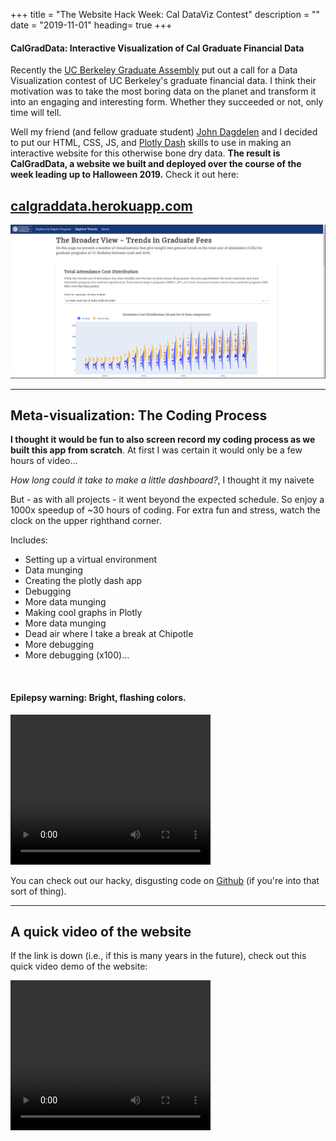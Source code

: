 +++
title = "The Website Hack Week: Cal DataViz Contest"
description = ""
date = "2019-11-01"
heading= true
+++


#### CalGradData: Interactive Visualization of Cal Graduate Financial Data

Recently the [UC Berkeley Graduate Assembly](https://ga.berkeley.edu) put out a call for a Data Visualization contest of UC Berkeley's graduate financial data. I think their motivation was to take the most boring data on the planet and transform it into an engaging and interesting form. Whether they succeeded or not, only time will tell.

Well my friend (and fellow graduate student) [John Dagdelen](https://www.linkedin.com/in/johndagdelen/) and I decided to put our HTML, CSS, JS, and [Plotly Dash](https://plot.ly/dash/) skills to use in making an interactive website for this otherwise bone dry data. **The result is CalGradData, a website we built and deployed over the course of the week leading up to Halloween 2019.** Check it out here:

## [calgraddata.herokuapp.com](https://calgraddata.herokuapp.com)

<a href="https://calgraddata.herokuapp.com" target="_blank">
    <img src="/ucbviz2019_still.png" width="600" ></img>
</a>

</br>

---

## Meta-visualization: The Coding Process

**I thought it would be fun to also screen record my coding process as we built this app from scratch**. At first I was certain it would only be a few hours of video...

_How long could it take to make a little dashboard?_, I thought it my naivete

But - as with all projects - it went beyond the expected schedule. So enjoy a 1000x speedup of ~30 hours of coding. For extra fun and stress, watch the clock on the upper righthand corner. 

Includes:

- Setting up a virtual environment
- Data munging
- Creating the plotly dash app
- Debugging
- More data munging
- Making cool graphs in Plotly
- More data munging
- Dead air where I take a break at Chipotle
- More debugging
- More debugging (x100)...

</br>


#### Epilepsy warning: Bright, flashing colors.
<video width="320" height="240" controls>
  <source src="/ucbviz2019_coding_1000x.m4v" type="video/mp4">
Your browser does not support the video tag :(
</video> 

You can check out our hacky, disgusting code on [Github](https://github.com/calgraddata/ucbviz2019) (if you're into that sort of thing).

---

## A quick video of the website

If the link is down (i.e., if this is many years in the future), check out this quick video demo of the website:

<video width="320" height="240" controls>
  <source src="/ucbviz2019_websitev1.mp4" type="video/mp4">
Your browser does not support the video tag :(
</video> 

